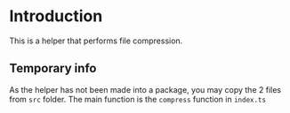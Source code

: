 # Introduction

This is a helper that performs file compression.

## Temporary info

As the helper has not been made into a package, you may copy the 2 files from `src` folder.
The main function is the `compress` function in `index.ts`
